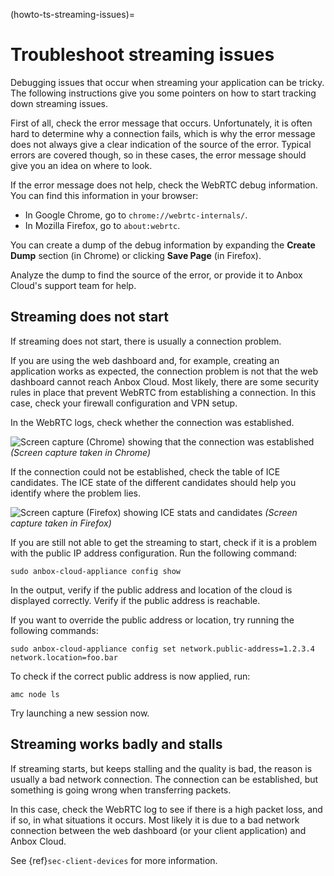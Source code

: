 (howto-ts-streaming-issues)=
# Troubleshoot streaming issues

Debugging issues that occur when streaming your application can be tricky. The following instructions give you some pointers on how to start tracking down streaming issues.

First of all, check the error message that occurs. Unfortunately, it is often hard to determine why a connection fails, which is why the error message does not always give a clear indication of the source of the error. Typical errors are covered though, so in these cases, the error message should give you an idea on where to look.

If the error message does not help, check the WebRTC debug information. You can find this information in your browser:

- In Google Chrome, go to `chrome://webrtc-internals/`.
- In Mozilla Firefox, go to `about:webrtc`.

You can create a dump of the debug information by expanding the **Create Dump** section (in Chrome) or clicking **Save Page** (in Firefox).

Analyze the dump to find the source of the error, or provide it to Anbox Cloud's support team for help.

## Streaming does not start

If streaming does not start, there is usually a connection problem.

If you are using the web dashboard and, for example, creating an application works as expected, the connection problem is not that the web dashboard cannot reach Anbox Cloud. Most likely, there are some security rules in place that prevent WebRTC from establishing a connection. In this case, check your firewall configuration and VPN setup.

In the WebRTC logs, check whether the connection was established.

![Screen capture (Chrome) showing that the connection was established](/images/stream_webrtc-connected.png)
*(Screen capture taken in Chrome)*
<br/>

If the connection could not be established, check the table of ICE candidates. The ICE state of the different candidates should help you identify where the problem lies.

![Screen capture (Firefox) showing ICE stats and candidates](/images/stream_webrtc-candidates.png)
*(Screen capture taken in Firefox)*

If you are still not able to get the streaming to start, check if it is a problem with the public IP address configuration. Run the following command:

    sudo anbox-cloud-appliance config show

In the output, verify if the public address and location of the cloud is displayed correctly. Verify if the public address is reachable.

If you want to override the public address or location, try running the following commands:

```
sudo anbox-cloud-appliance config set network.public-address=1.2.3.4 network.location=foo.bar
```

To check if the correct public address is now applied, run:

    amc node ls

Try launching a new session now.

## Streaming works badly and stalls

If streaming starts, but keeps stalling and the quality is bad, the reason is usually a bad network connection. The connection can be established, but something is going wrong when transferring packets.

In this case, check the WebRTC log to see if there is a high packet loss, and if so, in what situations it occurs. Most likely it is due to a bad network connection between the web dashboard (or your client application) and Anbox Cloud.

See {ref}`sec-client-devices` for more information.
